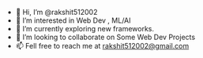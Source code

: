 - 👋 Hi, I’m @rakshit512002
- 👀 I’m interested in Web Dev , ML/AI
- 🌱 I’m currently exploring new frameworks.
- 💞️ I’m looking to collaborate on Some Web Dev Projects
- 📫 Fell free to reach me at rakshit512002@gmail.com

<!---
rakshit512002/rakshit512002 is a ✨ special ✨ repository because its `README.md` (this file) appears on your GitHub profile.
You can click the Preview link to take a look at your changes.
--->
